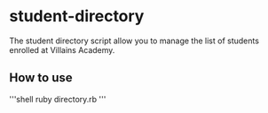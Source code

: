 # student-directory #

The student directory script allow you to manage the list of students enrolled
at Villains Academy.

## How to use ##

'''shell
ruby directory.rb
'''
